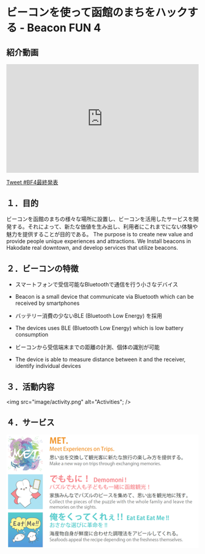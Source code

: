 # ビーコンを使って函館のまちをハックする - Beacon FUN 4

## 紹介動画

<div class="yt-wrapper">
    <iframe src="https://www.youtube.com/embed/s91rVjF6vxQ" frameborder="0" allow="accelerometer; autoplay; clipboard-write; encrypted-media; gyroscope; picture-in-picture" allowfullscreen></iframe>
</div>

<style>
    #forkme_banner {
        display: none;
    }

    #project_tagline {
        font-size: 32px;
        text-align: center;
    }

    .inner {
        max-width: 720px;
    }

    .yt-wrapper {
        position: relative;
        width: 100%;
    }
    .yt-wrapper:before {
        content: "";
        display: block;
        padding-top: 56.25%;
    }
    .yt-wrapper iframe {
        position: absolute;
        top: 0;
        left: 0;
        width: 100%;
        height: 100%;
    }
</style>

<script>
window.addEventListener('DOMContentLoaded', function(){
    var title = 'ビーコンを使って函館のまちをハックする';
    var subTitle = '- Beacon Fun 4'
    document.getElementById('forkme_banner').remove();
    document.getElementById('project_title').innerHTML = title;
    document.getElementById('project_tagline').innerHTML = subTitle;
});
</script>

<a href="https://twitter.com/intent/tweet?button_hashtag=BF4最終発表&ref_src=twsrc%5Etfw" class="twitter-hashtag-button" data-show-count="false">Tweet #BF4最終発表</a><script async src="https://platform.twitter.com/widgets.js" charset="utf-8"></script>

## １．目的
ビーコンを函館のまちの様々な場所に設置し、ビーコンを活用したサービスを開発する。それによって、新たな価値を生み出し、利用者にこれまでにない体験や魅力を提供することが目的である。
The purpose is to create new value and provide people unique experiences and attractions. We Install beacons in Hakodate real downtown, and develop services that utilize beacons. 

## ２．ビーコンの特徴
- スマートフォンで受信可能なBluetoothで通信を行う小さなデバイス
- Beacon is a small device that communicate via Bluetooth which can be received by smartphones

- バッテリー消費の少ないBLE (Bluetooth Low Energy) を採用
- The devices uses BLE (Bluetooth Low Energy) which is low battery consumption

- ビーコンから受信端末までの距離の計測、個体の識別が可能
- The device is able to measure distance between it and the receiver, identify individual devices

## ３．活動内容
<img src="image/activity.png" alt="Activities"; />

## ４．サービス
<img src="image/service.png" alt="Services" style="zoom:75%;" />
